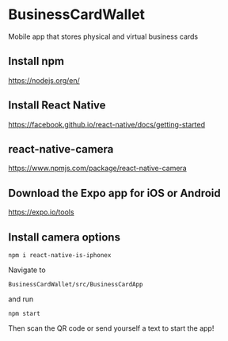 # BusinessCardWallet
Mobile app that stores physical and virtual business cards


## Install npm
https://nodejs.org/en/

## Install React Native
https://facebook.github.io/react-native/docs/getting-started

## react-native-camera
https://www.npmjs.com/package/react-native-camera

## Download the Expo app for iOS or Android
https://expo.io/tools

## Install camera options
```
npm i react-native-is-iphonex
```

Navigate to 
```
BusinessCardWallet/src/BusinessCardApp
```

and run
```
npm start
```

Then scan the QR code or send yourself a text to start the app!
